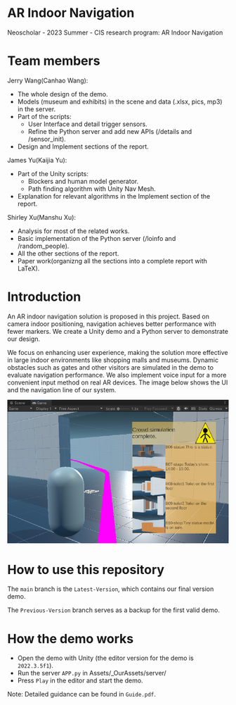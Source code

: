 AR Indoor Navigation
=====
Neoscholar - 2023 Summer - CIS research program: AR Indoor Navigation

# Team members
Jerry Wang(Canhao Wang):
* The whole design of the demo.
* Models (museum and exhibits) in the scene and data (.xlsx, pics, mp3) in the server.
* Part of the scripts:
  * User Interface and detail trigger sensors.
  * Refine the Python server and add new APIs (/details and /sensor_init).
* Design and Implement sections of the report.

James Yu(Kaijia Yu):
* Part of the Unity scripts:
  * Blockers and human model generator.
  * Path finding algorithm with Unity Nav Mesh.
* Explanation for relevant algorithms in the Implement section of the report. 

Shirley Xu(Manshu Xu):
* Analysis for most of the related works.
* Basic implementation of the Python server (/loinfo and /random_people).
* All the other sections of the report.
* Paper work(organizng all the sections into a complete report with LaTeX).

# Introduction
An AR indoor navigation solution is proposed in this project. Based on camera indoor positioning, navigation achieves better performance with fewer markers. We create a Unity demo and a Python server to demonstrate our design. 

We focus on enhancing user experience, making the solution more effective in large indoor environments like shopping malls and museums. Dynamic obstacles such as gates and other visitors are simulated in the demo to evaluate navigation performance. We also implement voice input for a more convenient input method on real AR devices. The image below shows the UI and the navigation line of our system.

![image](images/guide7.png)

# How to use this repository
The `main` branch is the `Latest-Version`, which contains our final version demo.

The `Previous-Version` branch serves as a backup for the first valid demo.

# How the demo works
* Open the demo with Unity (the editor version for the demo is `2022.3.5f1`).
* Run the server `APP.py` in Assets/_OurAssets/server/
* Press `Play` in the editor and start the demo.

Note: Detailed guidance can be found in `Guide.pdf`.
